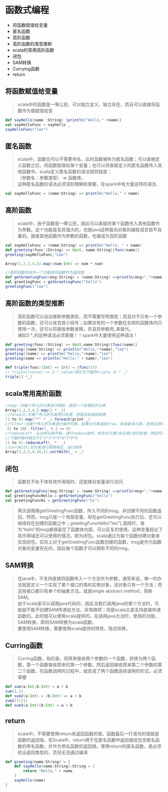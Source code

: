 # 函数式编程
* 将函数赋值给变量
* 匿名函数
* 高阶函数
* 高阶函数的类型推断
* scala的常用高阶函数
* 闭包
* SAM转换
* Currying函数
* return

## 将函数赋值给变量
>scala中的函数是一等公民，可以独立定义，独立存在，而且可以直接将函数作为值赋值给变
``` scala code 
def sayHello(name :String) {println("Hello," +name)}
val sayHelloFunc = sayHello _
sayHelloFunc("leo")
```

## 匿名函数
>scala中，函数也可以不需要命名，此时函数被称为匿名函数；可以直接定义函数之后，将函数赋值给某个变量；也可以将直接定义的匿名函数传入其他函数中。scala定义匿名函数的语法规则就是：
<br>（参数名：参数类型） => 函数体。 <br>
 这种匿名函数的语法必须深刻理解和掌握，在spark中有大量这样的语法.
``` scala
val sayHelloFunc = (name:String) => println("Hello," + name)
```

## 高阶函数
>scala中，由于函数是一等公民，因此可以直接将某个函数传入其他函数作为参数。这个功能是及其强大的，也是java这种面向对象的编程语言锁不具备的。接收其他函数作为参数的函数，也被成为高阶函数
```scala
val sayHelloFunc = (name:String) => println("Hello, " + name)
def greeting(func:(String) => Unit, name:String){func(name)}
greeting(sayHelloFunc,"Leo")

Array(1,2,3,4,5).map((num:Int) => num * num)

//高阶函数的另外一个功能是将函数作为返回值
def getGreetingFunc(msg:String) = (name:String) =>println(msg+","+name)
val greetingFunc = getGreetingFunc("hello")
greetingFunc("leo")
```

## 高阶函数的类型推断
>高阶函数可以自动推断参数类型，而不需要写明类型；而且对于只有一个参数的函数，还可以省去其小括号；如果仅有的一个参数在右侧的函数体内只使用一次，还可以将接收参数省略，并且将参数用_来替代。<br>
诸如3 *_的这种语法必须掌握！！spark中大量使用这种语法！
``` scala code
def greeting(func:(String) => Unit,name:String){func(name)}
greeting((name:String) => println("Hello,"+name),"leo")
greeting((name) => println("Hello,"+name),"leo")
greeting(name => println("Hello," + name),"leo")

def triple(func:(Int) => Int) = {func(3)}
// triple((value) => 3 * value)简化为下面的triple（3 * _）
triple(3 *_)
```

## scala常用高阶函数
```scala code
//map：对每个传入的元素进行映射，返回一个处理后的元素
Array(1,2,3,4,5.map(2 * _))
//foreach:对每个传入的元素进行处理，但是没有返回结果
(1 to 9).map("*" * _).foreach(print _)
//filter:对每个传入的元素进行条件判断，如果对元素返回true，则保留该元素，否则过滤掉该元素
（1 to 20）.filter(_ % 2 == 0)
//reduceLeft：从左侧元素开始，进行reduce操作，即先对元素1和元素2进行处理，然后将结果与元素3处理，再将结果和元素4处理，依次类推，即为reduce；
//下面的操作相当于1*2*3*4*5*6*7*8*9
(1 to 9).reduceLeft(_ *  _)
//sortWith:对元素进行两两相比，进行排序
Array(3,2,5,4,10,1).sortWith(_ < _)
```

## 闭包
>函数在不处于体有效作用域时，还能够对变量进行访问.
``` scala code
def getGreetingFunc(msg:String) = (name:String) =>println(msg+","+name)
val greetingFuncHello = getGreetingFunc("hello")
val greetingFuncHi = getGreetingFunc("hi")
```
>两次调用用getGreetingFunc函数，传入不同的msg，并创建不同的函数返回，然而，msg只是一个局部变量，却在getGreetingFunc执行后，还可以继续存在创建的函数之中；greetingFuncHello("leo"),调用时，值为“hello”的msg被保留在了函数体内部，可以反复的使用，这种变量超出了其作用域还可以使用的情况，即为闭包。scala通过为每个函数创建对象来实现闭包，实际上对于getGreetingFunc函数创建的函数，msg是作为函数对象的变量存在的，因此每个函数才可以拥有不同的msg。

## SAM转换
>在java中，不支持直接将函数传入一个方法作为参数，通常来说，唯一的办法就是定义一个实现了某个接口的类的实例对象，该对象只有一个方法；而这些接口都只有单个的抽象方法，就是single abstract method，简称SAM。<br>由于scala是可以调用java代码的，因此当我们调用java的某个方法时，可能就不能不创建SAM传递给方法，非常麻烦；但是scala又是支持直接传递函数的。此时就可以使用scala提供的，在调用java方法时，使用的功能，SAM转换，即将SAM转换为scala函数。<br>要使用SAM转换，需要使用scala提供的特性，隐式转换。

## Curring函数
>Curring函数，指的是，将原来接收两个参数的一个函数，转换为两个函数，第一个函数接收原来的第一个参数，然后返回接收原来第二个参数的第二个函数。在函数调用的过程中，就变成了两个函数连续调用的形式。必须掌握
``` scala code 
def sum(a:Int,b:Int) = a + b
sum(1,1)
def sum2(a:Int) = (b:Int) => a + b
sum2(1)(1)
def sum3(a:Int)(b:Int) = a + b
```

## return
>scala中，不需要使用return来返回函数的值，函数最后一行语句的值就是函数的返回值。在Scala中，return用于在匿名函数中返回值给包含匿名函数的带名函数，并作为带名函数的返回值。使用return的匿名函数，是必须给出返回类型的，否则无法通过编译
```scala code
def greeting(name:String) = {
    def sayHello(name:String):String = {
        return "Hello," + name
    }
    sayHello(name)
}
```
